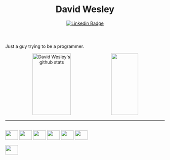 <header>
<h1>David Wesley</h1> 

[![Linkedin Badge](https://img.shields.io/badge/-LinkedIn-blue?style=for-the-badge&logo=Linkedin&logoColor=white&link=https://www.linkedin.com/in/david-wesley-903b59232)](https://www.linkedin.com/in/david-wesley-903b59232/)  
</header>

<main>

Just a guy trying to be a programmer.
  
</main>

<div align="center">  
  <img width="49%" height="195px" src="https://github-readme-stats.vercel.app/api?username=DavidWesley&show_icons=true&count_private=true&hide_border=true&title_color=00bfbf&icon_color=00bfbf&text_color=c9d1d9&bg_color=0d1117" alt="David Wesley's github stats" /> 
  <img width="41%" height="195px" src="https://github-readme-stats.vercel.app/api/top-langs/?username=DavidWesley&layout=compact&hide_border=true&title_color=00bfbf&text_color=00bfbf&bg_color=0d1117" />
</div>

<hr />

<footer>
  <div style="display: inline_block">
    <br />
    <img align="center" height="30" width="40" src="https://cdn.jsdelivr.net/gh/devicons/devicon/icons/javascript/javascript-original.svg">
    <img align="center" height="30" width="40" src="https://cdn.jsdelivr.net/gh/devicons/devicon/icons/typescript/typescript-original.svg" />        
    <img align="center" height="30" width="40" src="https://cdn.jsdelivr.net/gh/devicons/devicon/icons/react/react-original.svg">
    <img align="center" height="30" width="40" src="https://cdn.jsdelivr.net/gh/devicons/devicon/icons/html5/html5-original.svg">
    <img align="center" height="30" width="40" src="https://cdn.jsdelivr.net/gh/devicons/devicon/icons/css3/css3-original.svg">
    <img align="center" height="30" width="40" src="https://cdn.jsdelivr.net/gh/devicons/devicon/icons/nodejs/nodejs-original.svg" /> 
  </div>

  <div style="display: inline_block">
    <br />
    <img align="center" height="30" width="40" src="https://cdn.jsdelivr.net/gh/devicons/devicon/icons/vscode/vscode-original.svg" />
    <br />        
  </div>
</footer>
